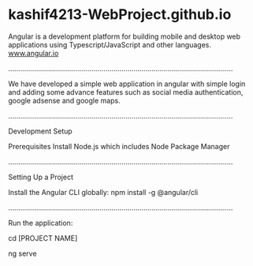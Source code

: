 # kashif4213-WebProject.github.io

Angular is a development platform for building mobile and desktop web applications
using Typescript/JavaScript and other languages.
www.angular.io


.................................................................................................................


We have developed a simple web application in angular with simple login  and adding some advance features such as social media authentication, google adsense and google maps.


.................................................................................................................


Development Setup

Prerequisites
Install Node.js which includes Node Package Manager


.................................................................................................................


Setting Up a Project

Install the Angular CLI globally:
npm install -g @angular/cli

.................................................................................................................


Run the application:

cd [PROJECT NAME]

ng serve

